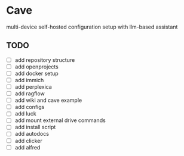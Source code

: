# Cave
multi-device self-hosted configuration setup with llm-based assistant

## TODO

- [ ] add repository structure
- [ ] add openprojects
- [ ] add docker setup
- [ ] add immich
- [ ] add perplexica
- [ ] add ragflow
- [ ] add wiki and cave example
- [ ] add configs
- [ ] add luck
- [ ] add mount external drive commands
- [ ] add install script
- [ ] add autodocs
- [ ] add clicker
- [ ] add alfred
